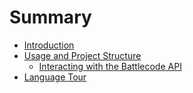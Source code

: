 # Summary

- [Introduction](./introduction.md)
- [Usage and Project Structure](./usage.md)
  - [Interacting with the Battlecode API](./api.md)
- [Language Tour](./language.md)